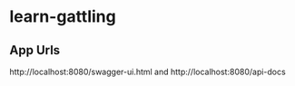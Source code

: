 # learn-gattling

## App Urls

http://localhost:8080/swagger-ui.html and http://localhost:8080/api-docs

